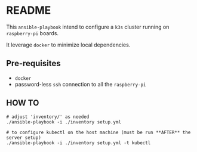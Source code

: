 # README

This `ansible-playbook` intend to configure a `k3s` cluster running on `raspberry-pi` boards.

It leverage `docker` to minimize local dependencies.

## Pre-requisites

* `docker`
* password-less `ssh` connection to all the `raspberry-pi`

## HOW TO

```
# adjust 'inventory/' as needed
./ansible-playbook -i ./inventory setup.yml

# to configure kubectl on the host machine (must be run **AFTER** the server setup)
./ansible-playbook -i ./inventory setup.yml -t kubectl
```
